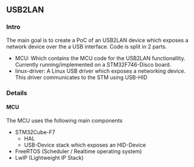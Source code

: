 ## USB2LAN

### Intro
The main goal is to create a PoC of an USB2LAN device which exposes a network device over the a USB interface. Code is split in 2 parts.
- MCU: Which contains the MCU code for the USB2LAN functionallity. Currently running/implemented on a STM32F746-Disco board.
- linux-driver: A Linux USB driver which exposes a networking device. This driver communicates to the STM using USB-HID

### Details

#### MCU
The MCU uses the following main components
- STM32Cube-F7 
	- HAL
	- USB-Device stack which exposes an HID-Device
- FreeRTOS (Scheduler / Realtime operating system)
- LwIP (Lightweight IP Stack)
